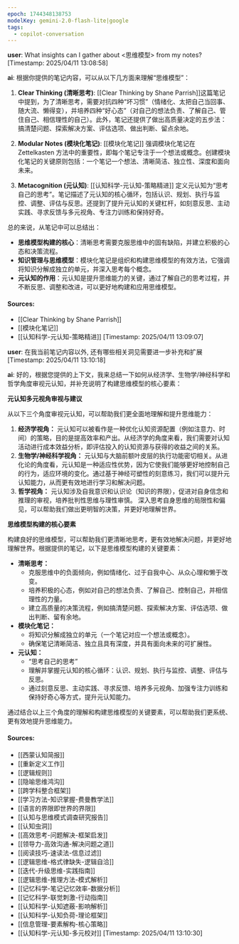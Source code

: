 ```yaml
---
epoch: 1744348138753
modelKey: gemini-2.0-flash-lite|google
tags:
  - copilot-conversation
---
```


**user**: What insights can I gather about <思维模型> from my notes?
[Timestamp: 2025/04/11 13:08:58]

**ai**: 根据你提供的笔记内容，可以从以下几方面来理解“思维模型”：

1.  **Clear Thinking (清晰思考)**:  [[Clear Thinking by Shane Parrish]]这篇笔记中提到，为了清晰思考，需要对抗四种“坏习惯”（情绪化、太把自己当回事、随大流、懒得变），并培养四种“好心态”（对自己的想法负责、了解自己、管住自己、相信理性的自己）。此外，笔记还提供了做出高质量决定的五步法：搞清楚问题、探索解决方案、评估选项、做出判断、留点余地。

2.  **Modular Notes (模块化笔记)**:  [[模块化笔记]] 强调模块化笔记在 Zettelkasten 方法中的重要性，即每个笔记专注于一个想法或概念。创建模块化笔记的关键原则包括：一个笔记一个想法、清晰简洁、独立性、深度和面向未来。

3.  **Metacognition (元认知)**: [[认知科学-元认知-策略精进]] 定义元认知为“思考自己的思考”。笔记描述了元认知的核心循环，包括认识、规划、执行与监控、调整、评估与反思。还提到了提升元认知的关键杠杆，如刻意反思、主动实践、寻求反馈与多元视角、专注力训练和保持好奇。

总的来说，从笔记中可以总结出：

*   **思维模型构建的核心**：清晰思考需要克服思维中的固有缺陷，并建立积极的心态和决策流程。
*   **知识管理与思维模型**：模块化笔记是组织和构建思维模型的有效方法，它强调将知识分解成独立的单元，并深入思考每个概念。
*   **元认知的作用**：元认知是提升思维能力的关键，通过了解自己的思考过程，并不断反思、调整和改进，可以更好地构建和应用思维模型。


#### Sources:

- [[Clear Thinking  by Shane Parrish]]
- [[模块化笔记]]
- [[认知科学-元认知-策略精进]]
[Timestamp: 2025/04/11 13:09:07]

**user**: 在我当前笔记内容以外, 还有哪些相关洞见需要进一步补充和扩展
[Timestamp: 2025/04/11 13:10:18]

**ai**: 好的，根据您提供的上下文，我来总结一下如何从经济学、生物学/神经科学和哲学角度审视元认知，并补充说明了构建思维模型的核心要素：

**元认知多元视角审视与建议**

从以下三个角度审视元认知，可以帮助我们更全面地理解和提升思维能力：

1.  **经济学视角：** 元认知可以被看作是一种优化认知资源配置（例如注意力、时间）的策略，目的是提高效率和产出。从经济学的角度来看，我们需要对认知活动进行成本效益分析，即评估投入的认知资源与获得的收益之间的关系。
2.  **生物学/神经科学视角：** 元认知与大脑前额叶皮层的执行功能密切相关。从进化论的角度看，元认知是一种适应性优势，因为它使我们能够更好地控制自己的行为，适应环境的变化。通过基于神经可塑性的刻意练习，我们可以提升元认知能力，从而更有效地进行学习和解决问题。
3.  **哲学视角：** 元认知涉及自我意识和认识论（知识的界限），促进对自身信念和推理的审视，培养批判性思维与理性审慎。 深入思考自身思维的局限性和偏见，可以帮助我们做出更明智的决策，并更好地理解世界。

**思维模型构建的核心要素**

构建良好的思维模型，可以帮助我们更清晰地思考，更有效地解决问题，并更好地理解世界。根据提供的笔记，以下是思维模型构建的关键要素：

*   **清晰思考：**
    *   克服思维中的负面倾向，例如情绪化、过于自我中心、从众心理和懒于改变。
    *   培养积极的心态，例如对自己的想法负责、了解自己、控制自己，并相信理性的力量。
    *   建立高质量的决策流程，例如搞清楚问题、探索解决方案、评估选项、做出判断、留有余地。
*   **模块化笔记：**
    *   将知识分解成独立的单元（一个笔记对应一个想法或概念）。
    *   确保笔记清晰简洁、独立且具有深度，并具有面向未来的可扩展性。
*   **元认知：**
    *   “思考自己的思考”
    *   理解并掌握元认知的核心循环：认识、规划、执行与监控、调整、评估与反思。
    *   通过刻意反思、主动实践、寻求反馈、培养多元视角、加强专注力训练和保持好奇心等方式，提升元认知能力。

通过结合以上三个角度的理解和构建思维模型的关键要素，可以帮助我们更系统、更有效地提升思维能力。


#### Sources:

- [[西蒙认知简报]]
- [[重新定义工作]]
- [[逻辑规则]]
- [[隐喻思维鸿沟]]
- [[跨学科整合框架]]
- [[学习方法-知识掌握-费曼教学法]]
- [[语言的界限即世界的界限]]
- [[认知与思维模式调查研究报告]]
- [[认知虫洞]]
- [[高效思考-问题解决-框架启发]]
- [[领导力-高效沟通-解决问题之道]]
- [[阅读技巧-速读法-信息过滤]]
- [[逻辑思维-格式律缺失-逻辑自洽]]
- [[迭代-升级思维-实践指南]]
- [[逻辑思维-推理方法-模式解析]]
- [[记忆科学-笔记记忆效率-数据分析]]
- [[记忆科学-联觉刺激-行动指南]]
- [[认知科学-认知遮蔽-影响解析]]
- [[认知科学-认知负荷-理论框架]]
- [[信息管理-要素解构-核心策略]]
- [[认知科学-元认知-多元校对]]
[Timestamp: 2025/04/11 13:10:30]